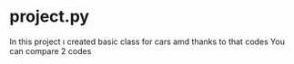 # project.py
In this project ı created basic class for cars amd thanks to that codes You can compare 2 codes

